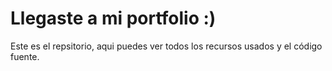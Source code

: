 # Llegaste a mi portfolio :)

Este es el repsitorio, aqui puedes ver todos los recursos usados y el código fuente.
